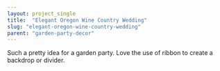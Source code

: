 ```yaml
---
layout: project_single
title:  "Elegant Oregon Wine Country Wedding"
slug: "elegant-oregon-wine-country-wedding"
parent: "garden-party-decor"
---
```

Such a pretty idea for a garden party. Love the use of ribbon to create a backdrop or divider.